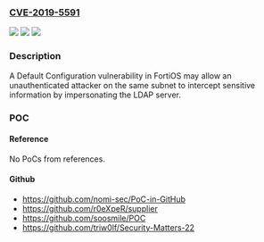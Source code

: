 ### [CVE-2019-5591](https://cve.mitre.org/cgi-bin/cvename.cgi?name=CVE-2019-5591)
![](https://img.shields.io/static/v1?label=Product&message=Fortinet%20FortiOS&color=blue)
![](https://img.shields.io/static/v1?label=Version&message=n%2Fa&color=blue)
![](https://img.shields.io/static/v1?label=Vulnerability&message=Information%20disclosure&color=brighgreen)

### Description

A Default Configuration vulnerability in FortiOS may allow an unauthenticated attacker on the same subnet to intercept sensitive information by impersonating the LDAP server.

### POC

#### Reference
No PoCs from references.

#### Github
- https://github.com/nomi-sec/PoC-in-GitHub
- https://github.com/r0eXpeR/supplier
- https://github.com/soosmile/POC
- https://github.com/triw0lf/Security-Matters-22

